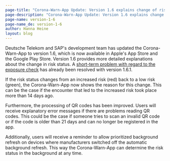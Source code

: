 ```yaml
---
page-title: "Corona-Warn-App Update: Version 1.6 explains change of risk status"
page-description: "Corona-Warn-App Update: Version 1.6 explains change of risk status"
page-name: version-1-6
page-name_de: version-1-6
author: Hanna Heine
layout: blog
---
```



Deutsche Telekom and SAP's development team has updated the Corona-Warn-App to version 1.6, which is now available in Apple's App Store and the Google Play Store. Version 1.6 provides more detailed explanations about the change in risk status. A [short-term problem with regard to the exposure check](https://www.coronawarn.app/en/faq/#expcheck_160) has already been resolved with version 1.6.1.


<!-- overview -->

If the risk status changes from an increased risk (red) back to a low risk (green), the Corona-Warn-App now shows the reason for this change. This can be the case if the encounter that led to the increased risk took place more than 14 days ago. 

Furthermore, the processing of QR codes has been improved. Users will receive explanatory error messages if there are problems reading QR codes. This could be the case if someone tries to scan an invalid QR code or if the code is older than 21 days and can no longer be registered in the app. 

Additionally, users will receive a reminder to allow prioritized background refresh on devices where manufacturers switched off the automatic background refresh. This way the Corona-Warn-App can determine the risk status in the background at any time. 
